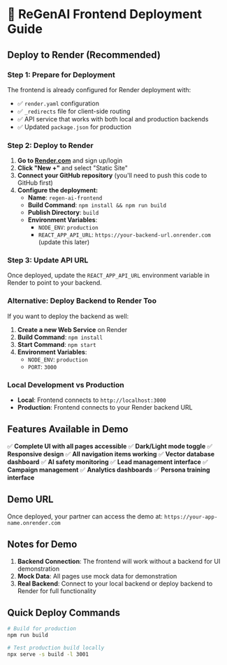 # 🚀 ReGenAI Frontend Deployment Guide

## Deploy to Render (Recommended)

### Step 1: Prepare for Deployment
The frontend is already configured for Render deployment with:
- ✅ `render.yaml` configuration
- ✅ `_redirects` file for client-side routing
- ✅ API service that works with both local and production backends
- ✅ Updated `package.json` for production

### Step 2: Deploy to Render

1. **Go to [Render.com](https://render.com)** and sign up/login
2. **Click "New +"** and select "Static Site"
3. **Connect your GitHub repository** (you'll need to push this code to GitHub first)
4. **Configure the deployment:**
   - **Name**: `regen-ai-frontend`
   - **Build Command**: `npm install && npm run build`
   - **Publish Directory**: `build`
   - **Environment Variables**:
     - `NODE_ENV`: `production`
     - `REACT_APP_API_URL`: `https://your-backend-url.onrender.com` (update this later)

### Step 3: Update API URL
Once deployed, update the `REACT_APP_API_URL` environment variable in Render to point to your backend.

### Alternative: Deploy Backend to Render Too

If you want to deploy the backend as well:

1. **Create a new Web Service** on Render
2. **Build Command**: `npm install`
3. **Start Command**: `npm start`
4. **Environment Variables**:
   - `NODE_ENV`: `production`
   - `PORT`: `3000`

### Local Development vs Production

- **Local**: Frontend connects to `http://localhost:3000`
- **Production**: Frontend connects to your Render backend URL

## Features Available in Demo

✅ **Complete UI with all pages accessible**
✅ **Dark/Light mode toggle**
✅ **Responsive design**
✅ **All navigation items working**
✅ **Vector database dashboard**
✅ **AI safety monitoring**
✅ **Lead management interface**
✅ **Campaign management**
✅ **Analytics dashboards**
✅ **Persona training interface**

## Demo URL
Once deployed, your partner can access the demo at:
`https://your-app-name.onrender.com`

## Notes for Demo

1. **Backend Connection**: The frontend will work without a backend for UI demonstration
2. **Mock Data**: All pages use mock data for demonstration
3. **Real Backend**: Connect to your local backend or deploy backend to Render for full functionality

## Quick Deploy Commands

```bash
# Build for production
npm run build

# Test production build locally
npx serve -s build -l 3001
``` 
